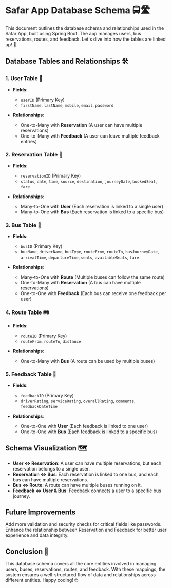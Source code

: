 # Safar App Database Schema 🚍🛣️

This document outlines the database schema and relationships used in the Safar App, built using Spring Boot. The app manages users, bus reservations, routes, and feedback. Let's dive into how the tables are linked up! 🌟

## Database Tables and Relationships 🛠️

### 1. **User Table 👤**
- **Fields**:
    - `userID` (Primary Key)
    - `firstName`, `lastName`, `mobile`, `email`, `password`

- **Relationships**:
    - One-to-Many with **Reservation** (A user can have multiple reservations)
    - One-to-Many with **Feedback** (A user can leave multiple feedback entries)

### 2. **Reservation Table 🎫**
- **Fields**:
    - `reservationID` (Primary Key)
    - `status`, `date`, `time`, `source`, `destination`, `journeyDate`, `bookedSeat`, `fare`

- **Relationships**:
    - Many-to-One with **User** (Each reservation is linked to a single user)
    - Many-to-One with **Bus** (Each reservation is linked to a specific bus)

### 3. **Bus Table 🚌**
- **Fields**:
    - `busID` (Primary Key)
    - `busName`, `driverName`, `busType`, `routeFrom`, `routeTo`, `busJourneyDate`, `arrivalTime`, `departureTime`, `seats`, `availableSeats`, `fare`

- **Relationships**:
    - Many-to-One with **Route** (Multiple buses can follow the same route)
    - One-to-Many with **Reservation** (A bus can have multiple reservations)
    - One-to-One with **Feedback** (Each bus can receive one feedback per user)

### 4. **Route Table 🛤️**
- **Fields**:
    - `routeID` (Primary Key)
    - `routeFrom`, `routeTo`, `distance`

- **Relationships**:
    - One-to-Many with **Bus** (A route can be used by multiple buses)

### 5. **Feedback Table 💬**
- **Fields**:
    - `feedbackID` (Primary Key)
    - `driverRating`, `serviceRating`, `overallRating`, `comments`, `feedbackDateTime`

- **Relationships**:
    - One-to-One with **User** (Each feedback is linked to one user)
    - One-to-One with **Bus** (Each feedback is linked to a specific bus)

## Schema Visualization 🗺️

- **User ⇔ Reservation**: A user can have multiple reservations, but each reservation belongs to a single user.
- **Reservation ⇔ Bus**: Each reservation is linked to one bus, and each bus can have multiple reservations.
- **Bus ⇔ Route**: A route can have multiple buses running on it.
- **Feedback ⇔ User & Bus**: Feedback connects a user to a specific bus journey.

## Future Improvements
Add more validation and security checks for critical fields like passwords.
Enhance the relationship between Reservation and Feedback for better user experience and data integrity.

## Conclusion 🎉
This database schema covers all the core entities involved in managing users, buses, reservations, routes, and feedback. With these mappings, the system ensures a well-structured flow of data and relationships across different entities. Happy coding! 🤓

